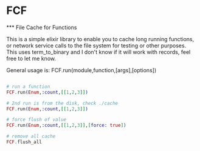 # FCF

*** File Cache for Functions

This is a simple elixir library to enable you to cache long running functions, or network service calls to the file system for testing or other purposes.  This uses term_to_binary and I don't know if it will work with records, feel free to let me know.

General usage is: FCF.run(module,function,[args],[options])


```elixir

# run a function
FCF.run(Enum,:count,[[1,2,3]])

# 2nd run is from the disk, check ./cache
FCF.run(Enum,:count,[[1,2,3]])

# force flush of value
FCF.run(Enum,:count,[[1,2,3]],[force: true])

# remove all cache
FCF.flush_all

```

